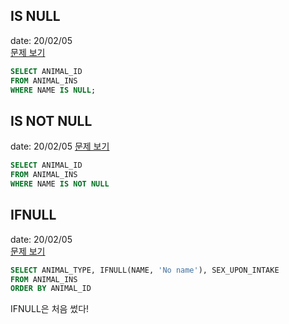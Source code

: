 ## IS NULL
date: 20/02/05  
[문제 보기](https://programmers.co.kr/learn/courses/30/lessons/59039)  
```SQL
SELECT ANIMAL_ID
FROM ANIMAL_INS
WHERE NAME IS NULL;
```

## IS NOT NULL
date: 20/02/05
[문제 보기](https://programmers.co.kr/learn/courses/30/lessons/59407)  
```SQL
SELECT ANIMAL_ID
FROM ANIMAL_INS
WHERE NAME IS NOT NULL
```

## IFNULL
date: 20/02/05  
[문제 보기](https://programmers.co.kr/learn/courses/30/lessons/59410)  
```SQL
SELECT ANIMAL_TYPE, IFNULL(NAME, 'No name'), SEX_UPON_INTAKE
FROM ANIMAL_INS
ORDER BY ANIMAL_ID
```

IFNULL은 처음 썼다!
